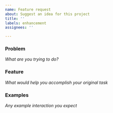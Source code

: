 ```yaml
---
name: Feature request
about: Suggest an idea for this project
title: ''
labels: enhancement
assignees: ''

---
```


### Problem
_What are you trying to do?_

### Feature
_What would help you accomplish your original task_

### Examples
_Any example interaction you expect_
